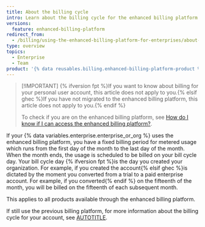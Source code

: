 ```yaml
---
title: About the billing cycle
intro: Learn about the billing cycle for the enhanced billing platform.
versions:
  feature: enhanced-billing-platform
redirect_from:
  - /billing/using-the-enhanced-billing-platform-for-enterprises/about-the-billing-cycle
type: overview
topics:
  - Enterprise
  - Team
product: '{% data reusables.billing.enhanced-billing-platform-product %}'
---
```


>[!IMPORTANT] {% ifversion fpt %}If you want to know about billing for your personal user account, this article does not apply to you.{% elsif ghec %}If you have not migrated to the enhanced billing platform, this article does not apply to you.{% endif %}
>
> To check if you are on the enhanced billing platform, see [How do I know if I can access the enhanced billing platform?](/billing/using-the-new-billing-platform/about-the-new-billing-platform-for-enterprises#how-do-i-know-if-i-can-access-the-enhanced-billing-platform).

If your {% data variables.enterprise.enterprise_or_org %} uses the enhanced billing platform, you have a fixed billing period for metered usage which runs from the first day of the month to the last day of the month. When the month ends, the usage is scheduled to be billed on your bill cycle day. Your bill cycle day {% ifversion fpt %}is the day you created your organization. For example, if you created the account{% elsif ghec %}is dictated by the moment you converted from a trial to a paid enterprise account. For example, if you converted{% endif %} on the fifteenth of the month, you will be billed on the fifteenth of each subsequent month.

This applies to all products available through the enhanced billing platform.

If still use the previous billing platform, for more information about the billing cycle for your account, see [AUTOTITLE](/billing/using-the-billing-platform/changing-the-duration-of-your-billing-cycle).
